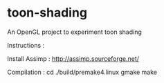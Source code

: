 # toon-shading
An OpenGL project to experiment toon shading

Instructions :

Install Assimp :
http://assimp.sourceforge.net/

Compilation :
cd <source dir>
./build/premake4.linux gmake
make
